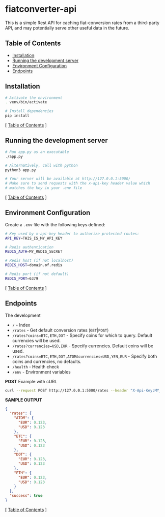 # fiatconverter-api

This is a simple Rest API for caching fiat-conversion rates from a third-party API, and may potentially serve other useful data in the future.

## Table of Contents

- [Installation](#installation)
- [Running the development server](#running-the-development-server)
- [Environment Configuration](#environment-configuration)
- [Endpoints](#endpoints)

## Installation

```bash
# Activate the environment
. venv/bin/activate

# Install dependencies
pip install
```

[ [Table of Contents](#table-of-contents) ]

## Running the development server

```bash
# Run app.py as an executable
./app.py

# Alternatively, call with python
python3 app.py

# Your server will be available at http://127.0.0.1:5000/
# Make sure to send requests with the x-api-key header value which
# matches the key in your .env file
```

[ [Table of Contents](#table-of-contents) ]

## Environment Configuration

Create a `.env` file with the following keys defined:

```bash
# Key used by x-api-key header to authorize protected routes:
API_KEY=THIS_IS_MY_API_KEY

# Redis authentication
REDIS_AUTH=MY_REDIS_SECRET

# Redis host (if not localhost)
REDIS_HOST=domain.of.redis

# Redis port (if not default)
REDIS_PORT=6379
```

[ [Table of Contents](#table-of-contents) ]

## Endpoints

The development

- `/` - Index
- `/rates` - Get default conversion rates (`GET`|`POST`)
- `/rates?coins=BTC,ETH,DOT` - Specify coins for which to query. Default currencies will be used.
- `/rates?currencies=USD,EUR` - Specify currencies. Default coins will be used.
- `/rates?coins=BTC,ETH,DOT,ATOM&currencies=USD,YEN,EUR` - Specify both coins and currencies, no defaults.
- `/health` - Health check
- `/env` - Environment variables

**POST** Example with cURL

```bash
curl --request POST http://127.0.0.1:5000/rates --header "X-Api-Key:MY_SECRET_API_KEY" --data "coins=BTC,EUR&currencies=USD,EUR,YEN"
```

**SAMPLE OUTPUT**

```json
{
  "rates": {
    "ATOM": {
      "EUR": 0.123,
      "USD": 0.123
    },
    "BTC": {
      "EUR": 0.123,
      "USD": 0.123
    },
    "DOT": {
      "EUR": 0.123,
      "USD": 0.123
    },
    "ETH": {
      "EUR": 0.123,
      "USD": 0.123
    }
  },
  "success": true
}
```

[ [Table of Contents](#table-of-contents) ]
